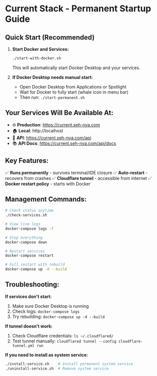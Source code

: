 # Current Stack - Permanent Startup Guide

## Quick Start (Recommended)

1. **Start Docker and Services:**

   ```bash
   ./start-with-docker.sh
   ```

   This will automatically start Docker Desktop and your services.

2. **If Docker Desktop needs manual start:**
   - Open Docker Desktop from Applications or Spotlight
   - Wait for Docker to fully start (whale icon in menu bar)
   - Then run: `./start-permanent.sh`

## Your Services Will Be Available At:

- 🌐 **Production**: https://current.seh-nya.com
- 🏠 **Local**: http://localhost
- 🔌 **API**: https://current.seh-nya.com/api
- 📚 **API Docs**: https://current.seh-nya.com/api/docs

## Key Features:

✅ **Runs permanently** - survives terminal/IDE closure
✅ **Auto-restart** - recovers from crashes
✅ **Cloudflare tunnel** - accessible from internet
✅ **Docker restart policy** - starts with Docker

## Management Commands:

```bash
# Check status anytime
./check-services.sh

# View live logs
docker-compose logs -f

# Stop everything
docker-compose down

# Restart services
docker-compose restart

# Full restart with rebuild
docker-compose up -d --build
```

## Troubleshooting:

**If services don't start:**

1. Make sure Docker Desktop is running
2. Check logs: `docker-compose logs`
3. Try rebuilding: `docker-compose up -d --build`

**If tunnel doesn't work:**

1. Check Cloudflare credentials: `ls ~/.cloudflared/`
2. Test tunnel manually: `cloudflared tunnel --config cloudflare-tunnel.yml run`

**If you need to install as system service:**

```bash
./install-service.sh    # Install permanent system service
./uninstall-service.sh  # Remove system service
```

